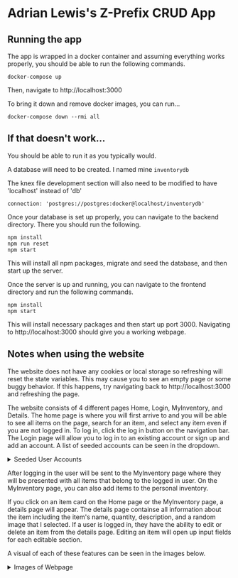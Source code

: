 # Adrian Lewis's Z-Prefix CRUD App

## Running the app
The app is wrapped in a docker container and assuming everything works properly, you should be able to run the following commands.

`docker-compose up`

Then, navigate to http://localhost:3000

To bring it down and remove docker images, you can run...

`docker-compose down --rmi all`

## If that doesn't work...
You should be able to run it as you typically would. 

A database will need to be created. I named mine `inventorydb`

The knex file development section will also need to be modified to have 'localhost' instead of 'db'

`connection: 'postgres://postgres:docker@localhost/inventorydb'`

Once your database is set up properly, you can navigate to the backend directory. There you should run the following.

```
npm install
npm run reset
npm start
```

This will install all npm packages, migrate and seed the database, and then start up the server.

Once the server is up and running, you can navigate to the frontend directory and run the following commands.

```
npm install
npm start
```

This will install necessary packages and then start up port 3000. Navigating to http://localhost:3000 should give you a working webpage.

## Notes when using the website
The website does not have any cookies or local storage so refreshing will reset the state variables. This may cause you to see an empty page or some buggy behavior. If this happens, try navigating back to http://localhost:3000 and refreshing the page.

The website consists of 4 different pages Home, Login, MyInventory, and Details. The home page is where you will first arrive to and you will be able to see all items on the page, search for an item, and select any item even if you are not logged in. To log in, click the log in button on the navigation bar. The Login page will allow you to log in to an existing account or sign up and add an account. A list of seeded accounts can be seen in the dropdown.

<details>
<summary>Seeded User Accounts</summary>
  <br>
  Adrian Lewis 
  <br>
  username: 'abc', password: '123'
  <br>
  <br>
  Joe Shmoe (can't log in)
  <br>
  username: null, password: null
  <br>
  <br>
  Slim Shady 
  <br>
  username: 'def', password: '123'
  <br>
  <br>
  Lady Emilia Von Eldritch the 17th
  <br>
  username: 'ghi', password: '123'},
  <br>
  <br>
  Random Person 
  <br>
  username: 'jkl', password: '123'
  <br>
  <br>
  Random Person 
  <br>
  username: 'mno', password: '123'
  <br>
  <br>
  Random Person 
  <br>
  username: 'pqr', password: '123'
  <br>
  <br>
  Random Person
  <br>
  username: 'stu', password: '123'
  <br>
  <br>
  Random Person 
  <br>
  username: 'vwx', password: '123'
  <br>
  <br>
  Random Person 
  <br>
  username: 'yz', password: '123'
</details>

After logging in the user will be sent to the MyInventory page where they will be presented with all items that belong to the logged in user. On the MyInventory page, you can also add items to the personal inventory. 

If you click on an item card on the Home page or the MyInventory page, a details page will appear. The details page containse all information about the item including the item's name, quantity, description, and a random image that I selected. If a user is logged in, they have the ability to edit or delete an item from the details page. Editing an item will open up input fields for each editable section.

A visual of each of these features can be seen in the images below.

<details>
<summary>Images of Webpage</summary>
<br>
  Home Page:
  ![home_page](https://user-images.githubusercontent.com/97071804/230525166-8cf5893e-b16b-4a40-8df7-0fe59fcb2f4c.png)

  ![home_page](https://user-images.githubusercontent.com/97071804/230524039-8a74c6c0-2647-429e-894d-d1c9bc44c3bf.png)

  Login Page:
  ![login_page_login](https://user-images.githubusercontent.com/97071804/230523646-236aaff7-d771-4ea3-9084-e04d512572ad.png)
  ![login_page_signup](https://user-images.githubusercontent.com/97071804/230523655-d194b888-e36e-4811-981b-b9c60f591921.png)
  
  MyInventory Page:
  ![myinventory_page](https://user-images.githubusercontent.com/97071804/230523713-315c58b4-08d0-41fd-ae61-643343b89a8f.png)
![myinventory_page_add](https://user-images.githubusercontent.com/97071804/230523718-78c83af9-11f2-4979-a0cf-e518b7f8be3b.png)
  
  Details Page:
  ![details_page](https://user-images.githubusercontent.com/97071804/230523745-8d7f5b8f-ac54-47c5-848e-149d98c86898.png)
  ![details_page_edit](https://user-images.githubusercontent.com/97071804/230523757-1a790ed9-ea79-4ebf-9fb7-e5081f383950.png)
</details>
  
  
